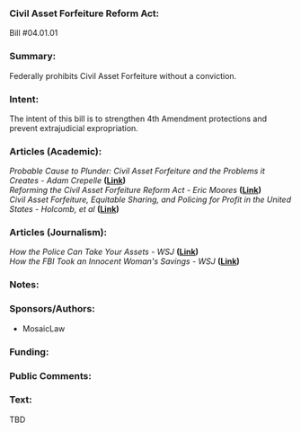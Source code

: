 ### **Civil Asset Forfeiture Reform Act:**
Bill #04.01.01
<br>

### Summary:
Federally prohibits Civil Asset Forfeiture without a conviction.
<br>

### Intent:
The intent of this bill is to strengthen 4th Amendment protections and prevent extrajudicial expropriation. 
<br>

### Articles (Academic):
*Probable Cause to Plunder: Civil Asset Forfeiture and the Problems it Creates - Adam Crepelle* **([Link](https://wfulawpolicyjournaldotcom.files.wordpress.com/2017/06/crepelle_probable_cause_to_plunder.pdf))**<br>
*Reforming the Civil Asset Forfeiture Reform Act - Eric Moores* **([Link](https://arizonalawreview.org/pdf/51-3/51arizlrev777.pdf))**<br>
*Civil Asset Forfeiture, Equitable Sharing, and Policing for Profit in the United States - Holcomb, et al* **([Link](https://www.sciencedirect.com/science/article/abs/pii/S0047235211000316))**
<br>

### Articles (Journalism):
*How the Police Can Take Your Assets - WSJ* **([Link](https://www.wsj.com/articles/police-civil-asset-forfeiture-759f5d5))**<br>
*How the FBI Took an Innocent Woman's Savings - WSJ* **([Link](https://www.wsj.com/articles/how-fbi-took-an-innocent-womans-savings-linda-martin-fifth-amendment-forfeiture-us-private-vaults-338fa5c0))**<br>


### Notes:


### Sponsors/Authors:
* MosaicLaw<br>

### Funding:

### Public Comments:


### Text:<br>


TBD